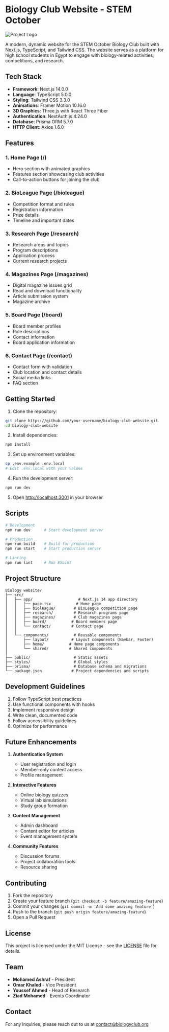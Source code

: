 # Biology Club Website - STEM October

![Project Logo](/public/images/logo.png)

A modern, dynamic website for the STEM October Biology Club built with Next.js, TypeScript, and Tailwind CSS. The website serves as a platform for high school students in Egypt to engage with biology-related activities, competitions, and research.

## Tech Stack

- **Framework**: Next.js 14.0.0
- **Language**: TypeScript 5.0.0
- **Styling**: Tailwind CSS 3.3.0
- **Animations**: Framer Motion 10.16.0
- **3D Graphics**: Three.js with React Three Fiber
- **Authentication**: NextAuth.js 4.24.0
- **Database**: Prisma ORM 5.7.0
- **HTTP Client**: Axios 1.6.0

## Features

### 1. Home Page (/)
- Hero section with animated graphics
- Features section showcasing club activities
- Call-to-action buttons for joining the club

### 2. BioLeague Page (/bioleague)
- Competition format and rules
- Registration information
- Prize details
- Timeline and important dates

### 3. Research Page (/research)
- Research areas and topics
- Program descriptions
- Application process
- Current research projects

### 4. Magazines Page (/magazines)
- Digital magazine issues grid
- Read and download functionality
- Article submission system
- Magazine archive

### 5. Board Page (/board)
- Board member profiles
- Role descriptions
- Contact information
- Board application information

### 6. Contact Page (/contact)
- Contact form with validation
- Club location and contact details
- Social media links
- FAQ section

## Getting Started

1. Clone the repository:
```bash
git clone https://github.com/your-username/biology-club-website.git
cd biology-club-website
```

2. Install dependencies:
```bash
npm install
```

3. Set up environment variables:
```bash
cp .env.example .env.local
# Edit .env.local with your values
```

4. Run the development server:
```bash
npm run dev
```

5. Open [http://localhost:3001](http://localhost:3001) in your browser

## Scripts

```bash
# Development
npm run dev      # Start development server

# Production
npm run build    # Build for production
npm run start    # Start production server

# Linting
npm run lint     # Run ESLint
```

## Project Structure

```
Biology website/
├── src/
│   ├── app/                    # Next.js 14 app directory
│   │   ├── page.tsx           # Home page
│   │   ├── bioleague/        # BioLeague competition page
│   │   ├── research/         # Research programs page
│   │   ├── magazines/        # Club magazines page
│   │   ├── board/           # Board members page
│   │   └── contact/         # Contact page
│   │
│   └── components/           # Reusable components
│       ├── layout/          # Layout components (Navbar, Footer)
│       ├── home/           # Home page components
│       └── shared/         # Shared components
│
├── public/                   # Static assets
├── styles/                   # Global styles
├── prisma/                   # Database schema and migrations
└── package.json             # Project dependencies and scripts
```

## Development Guidelines

1. Follow TypeScript best practices
2. Use functional components with hooks
3. Implement responsive design
4. Write clean, documented code
5. Follow accessibility guidelines
6. Optimize for performance

## Future Enhancements

1. **Authentication System**
   - User registration and login
   - Member-only content access
   - Profile management

2. **Interactive Features**
   - Online biology quizzes
   - Virtual lab simulations
   - Study group formation

3. **Content Management**
   - Admin dashboard
   - Content editor for articles
   - Event management system

4. **Community Features**
   - Discussion forums
   - Project collaboration tools
   - Resource sharing

## Contributing

1. Fork the repository
2. Create your feature branch (`git checkout -b feature/amazing-feature`)
3. Commit your changes (`git commit -m 'Add some amazing feature'`)
4. Push to the branch (`git push origin feature/amazing-feature`)
5. Open a Pull Request

## License

This project is licensed under the MIT License - see the [LICENSE](LICENSE) file for details.

## Team

- **Mohamed Ashraf** - President
- **Omar Khaled** - Vice President
- **Youssef Ahmed** - Head of Research
- **Ziad Mohamed** - Events Coordinator

## Contact

For any inquiries, please reach out to us at contact@biologyclub.org
